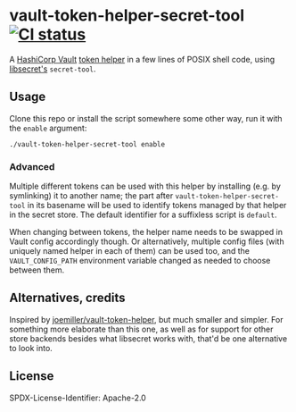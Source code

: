 # vault-token-helper-secret-tool [![CI status](https://github.com/scop/vault-token-helper-secret-tool/actions/workflows/check.yaml/badge.svg)](https://github.com/scop/vault-token-helper-secret-tool/actions/workflows/check.yaml)

A [HashiCorp Vault](https://www.vaultproject.io/) [token helper](https://www.vaultproject.io/docs/commands/token-helper) in a
few lines of POSIX shell code, using
[libsecret's](https://wiki.gnome.org/Projects/Libsecret)
`secret-tool`.

## Usage

Clone this repo or install the script somewhere some other way, run it
with the `enable` argument:

```shell
./vault-token-helper-secret-tool enable
```

### Advanced

Multiple different tokens can be used with this helper by installing
(e.g. by symlinking) it to another name; the part after
`vault-token-helper-secret-tool` in its basename will be used to
identify tokens managed by that helper in the secret store. The
default identifier for a suffixless script is `default`.

When changing between tokens, the helper name needs to be swapped in
Vault config accordingly though. Or alternatively, multiple config
files (with uniquely named helper in each of them) can be used too,
and the `VAULT_CONFIG_PATH` environment variable changed as needed to
choose between them.

## Alternatives, credits

Inspired by
[joemiller/vault-token-helper](https://github.com/joemiller/vault-token-helper),
but much smaller and simpler. For something more elaborate than this
one, as well as for support for other store backends besides what
libsecret works with, that'd be one alternative to look into.

## License

SPDX-License-Identifier: Apache-2.0
